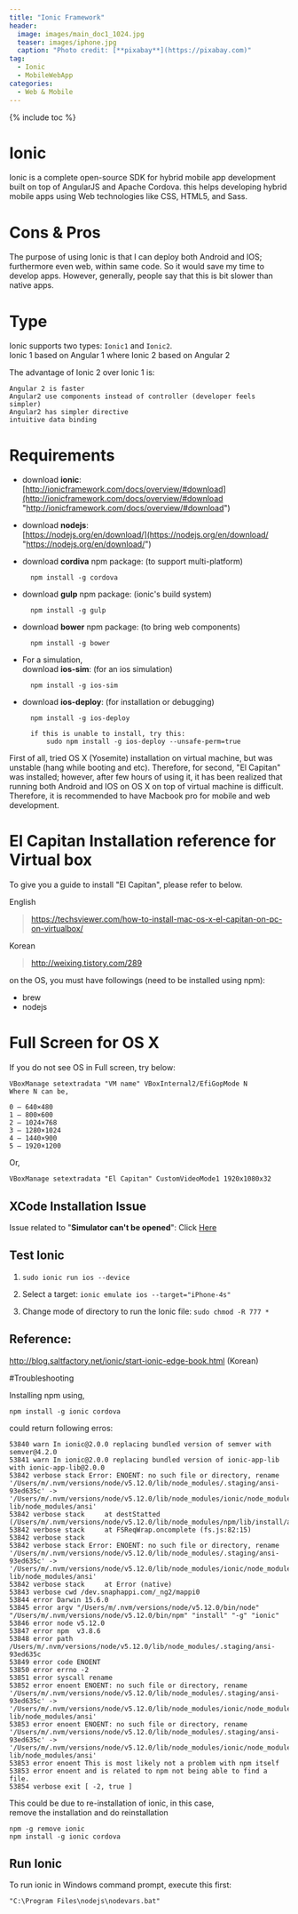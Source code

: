 ```yaml
---
title: "Ionic Framework"
header:
  image: images/main_doc1_1024.jpg
  teaser: images/iphone.jpg
  caption: "Photo credit: [**pixabay**](https://pixabay.com)"
tag:
  - Ionic
  - MobileWebApp
categories:
  - Web & Mobile
---
```


{% include toc %}

# Ionic
Ionic is a complete open-source SDK for hybrid mobile app development built on top of AngularJS and Apache Cordova. this helps developing hybrid mobile apps using Web technologies like CSS, HTML5, and Sass.

# Cons & Pros
The purpose of using Ionic is that I can deploy both Android and IOS; furthermore even web, within same code.
So it would save my time to develop apps. However, generally, people say that this is bit slower than native apps.


# Type
Ionic supports two types: `Ionic1` and `Ionic2`. <br>
Ionic 1 based on Angular 1 where Ionic 2 based on Angular 2
<!--
The advantage of Ionic 1:

	More classic than Ionic 1.
	Older than Ionic 2, so bit more stable.
-->

The advantage of Ionic 2 over Ionic 1 is:

	Angular 2 is faster
	Angular2 use components instead of controller (developer feels simpler)
	Angular2 has simpler directive
	intuitive data binding

# Requirements

- download **ionic**: <br>
	[http://ionicframework.com/docs/overview/#download](http://ionicframework.com/docs/overview/#download "http://ionicframework.com/docs/overview/#download")

- download **nodejs**: <br>
	[https://nodejs.org/en/download/](https://nodejs.org/en/download/ "https://nodejs.org/en/download/")

- download **cordiva** npm package: (to support multi-platform)<br>  

		npm install -g cordova

- download **gulp** npm package: (ionic's build system)<br>

		npm install -g gulp

- download **bower** npm package: (to bring web components)<br>

		npm install -g bower

- For a simulation,<br>
  download **ios-sim**: (for an ios simulation) <br>

		npm install -g ios-sim

- download **ios-deploy**: (for installation or debugging) <br>

	 	npm install -g ios-deploy

		if this is unable to install, try this:
			sudo npm install -g ios-deploy --unsafe-perm=true

First of all, tried OS X (Yosemite) installation on virtual machine, but was unstable (hang while booting and etc). Therefore, for second, "El Capitan" was installed; however, after few hours of using it, it has been realized that running both Android and IOS on OS X on top of virtual machine is difficult. Therefore, it is recommended to have Macbook pro for mobile and web development.   

# El Capitan Installation reference for Virtual box

To give you a guide to install "El Capitan", please refer to below.

English    
> https://techsviewer.com/how-to-install-mac-os-x-el-capitan-on-pc-on-virtualbox/

Korean
> http://weixing.tistory.com/289

on the OS, you must have followings (need to be installed using npm):

- brew
- nodejs

# Full Screen for OS X

If you do not see OS in Full screen, try below:

	VBoxManage setextradata "VM name" VBoxInternal2/EfiGopMode N
    Where N can be,

	0 – 640×480
	1 – 800×600
	2 – 1024×768
	3 – 1280×1024
	4 – 1440×900
	5 – 1920×1200

Or,

	VBoxManage setextradata "El Capitan" CustomVideoMode1 1920x1080x32

## XCode Installation Issue

Issue related to "**Simulator can't be opened**":
Click [Here](http://stackoverflow.com/questions/33413180/xcode-7-1-simulator-cant-be-opened-because-the-identity-of-developer-cannot-b)


## Test Ionic

1. `sudo ionic run ios --device`

2. Select a target: `ionic emulate ios --target="iPhone-4s"`

3. Change mode of directory to run the Ionic file: `sudo chmod -R 777 *`


## Reference:
http://blog.saltfactory.net/ionic/start-ionic-edge-book.html (Korean)


#Troubleshooting

Installing npm using,

	npm install -g ionic cordova

could return following erros:

	53840 warn In ionic@2.0.0 replacing bundled version of semver with semver@4.2.0
	53841 warn In ionic@2.0.0 replacing bundled version of ionic-app-lib with ionic-app-lib@2.0.0
	53842 verbose stack Error: ENOENT: no such file or directory, rename '/Users/m/.nvm/versions/node/v5.12.0/lib/node_modules/.staging/ansi-93ed635c' -> '/Users/m/.nvm/versions/node/v5.12.0/lib/node_modules/ionic/node_modules/cordova-lib/node_modules/ansi'
	53842 verbose stack     at destStatted (/Users/m/.nvm/versions/node/v5.12.0/lib/node_modules/npm/lib/install/action/finalize.js:25:7)
	53842 verbose stack     at FSReqWrap.oncomplete (fs.js:82:15)
	53842 verbose stack
	53842 verbose stack Error: ENOENT: no such file or directory, rename '/Users/m/.nvm/versions/node/v5.12.0/lib/node_modules/.staging/ansi-93ed635c' -> '/Users/m/.nvm/versions/node/v5.12.0/lib/node_modules/ionic/node_modules/cordova-lib/node_modules/ansi'
	53842 verbose stack     at Error (native)
	53843 verbose cwd /dev.snaphappi.com/_ng2/mappi0
	53844 error Darwin 15.6.0
	53845 error argv "/Users/m/.nvm/versions/node/v5.12.0/bin/node" "/Users/m/.nvm/versions/node/v5.12.0/bin/npm" "install" "-g" "ionic"
	53846 error node v5.12.0
	53847 error npm  v3.8.6
	53848 error path /Users/m/.nvm/versions/node/v5.12.0/lib/node_modules/.staging/ansi-93ed635c
	53849 error code ENOENT
	53850 error errno -2
	53851 error syscall rename
	53852 error enoent ENOENT: no such file or directory, rename '/Users/m/.nvm/versions/node/v5.12.0/lib/node_modules/.staging/ansi-93ed635c' -> '/Users/m/.nvm/versions/node/v5.12.0/lib/node_modules/ionic/node_modules/cordova-lib/node_modules/ansi'
	53853 error enoent ENOENT: no such file or directory, rename '/Users/m/.nvm/versions/node/v5.12.0/lib/node_modules/.staging/ansi-93ed635c' -> '/Users/m/.nvm/versions/node/v5.12.0/lib/node_modules/ionic/node_modules/cordova-lib/node_modules/ansi'
	53853 error enoent This is most likely not a problem with npm itself
	53853 error enoent and is related to npm not being able to find a file.
	53854 verbose exit [ -2, true ]

This could be due to re-installation of ionic, in this case,<br>
remove the installation and do reinstallation

	npm -g remove ionic
	npm install -g ionic cordova

## Run Ionic
To run ionic in Windows command prompt, execute this first:

	"C:\Program Files\nodejs\nodevars.bat"

